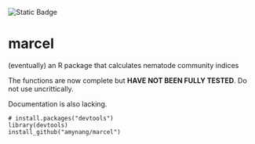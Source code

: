 ![Static Badge](https://img.shields.io/badge/status-on_ice-lightblue?style=plastic)
# marcel
(eventually) an R package that calculates nematode community indices

The functions are now complete but **HAVE NOT BEEN FULLY TESTED**. Do not use uncrittically.

Documentation is also lacking.
```
# install.packages("devtools")
library(devtools)
install_github("amynang/marcel")
